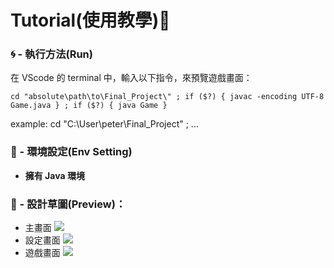 # Tutorial(使用教學)📝

### 🌀 - 執行方法(Run)

在 VScode 的 terminal 中，輸入以下指令，來預覽遊戲畫面：

```
cd "absolute\path\to\Final_Project\" ; if ($?) { javac -encoding UTF-8 Game.java } ; if ($?) { java Game }
```

example: cd "C:\User\peter\Final_Project\" ; ...

### 🌳 - 環境設定(Env Setting)

- **擁有 Java 環境**

### 👀 - **設計草圖(Preview)**：

- 主畫面
  <img src="https://i.imgur.com/rAOIcCr.png">
- 設定畫面
  <img src="https://i.imgur.com/Qih1gTG.png">
- 遊戲畫面
  <img src="https://i.imgur.com/SCZ5pcN.png">
